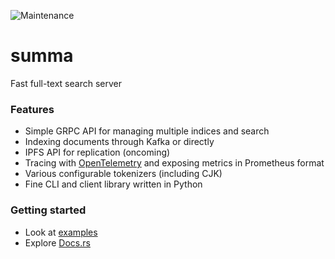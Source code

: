 ![Maintenance](https://img.shields.io/badge/maintenance-activly--developed-brightgreen.svg)

# summa

Fast full-text search server

### Features
- Simple GRPC API for managing multiple indices and search
- Indexing documents through Kafka or directly
- IPFS API for replication (oncoming)
- Tracing with [OpenTelemetry](https://github.com/open-telemetry/opentelemetry-rust) and exposing metrics in Prometheus format
- Various configurable tokenizers (including CJK)
- Fine CLI and client library written in Python

### Getting started
- Look at [examples](src/examples/README.md)
- Explore [Docs.rs](https://docs.rs/crate/summa/latest)
